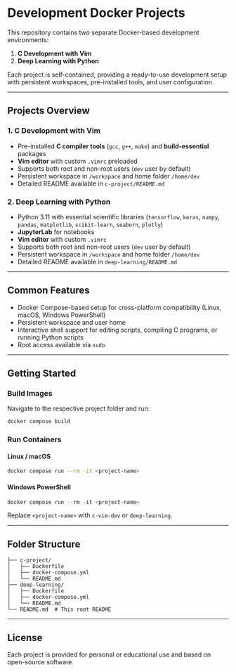 # Development Docker Projects

This repository contains two separate Docker-based development environments:

1. **C Development with Vim**
2. **Deep Learning with Python**

Each project is self-contained, providing a ready-to-use development setup with persistent workspaces, pre-installed tools, and user configuration.

---

## Projects Overview

### 1. C Development with Vim

* Pre-installed **C compiler tools** (`gcc`, `g++`, `make`) and **build-essential** packages
* **Vim editor** with custom `.vimrc` preloaded
* Supports both root and non-root users (`dev` user by default)
* Persistent workspace in `/workspace` and home folder `/home/dev`
* Detailed README available in `c-project/README.md`

### 2. Deep Learning with Python

* Python 3.11 with essential scientific libraries (`tensorflow`, `keras`, `numpy`, `pandas`, `matplotlib`, `scikit-learn`, `seaborn`, `plotly`)
* **JupyterLab** for notebooks
* **Vim editor** with custom `.vimrc`
* Supports both root and non-root users (`dev` user by default)
* Persistent workspace in `/workspace` and home folder `/home/dev`
* Detailed README available in `deep-learning/README.md`

---

## Common Features

* Docker Compose-based setup for cross-platform compatibility (Linux, macOS, Windows PowerShell)
* Persistent workspace and user home
* Interactive shell support for editing scripts, compiling C programs, or running Python scripts
* Root access available via `sudo`

---

## Getting Started

### Build Images

Navigate to the respective project folder and run:

```bash
docker compose build
```

### Run Containers

#### Linux / macOS

```bash
docker compose run --rm -it <project-name>
```

#### Windows PowerShell

```powershell
docker compose run --rm -it <project-name>
```

Replace `<project-name>` with `c-vim-dev` or `deep-learning`.

---

## Folder Structure

```
├── c-project/
│   ├── Dockerfile
│   ├── docker-compose.yml
│   └── README.md
├── deep-learning/
│   ├── Dockerfile
│   ├── docker-compose.yml
│   └── README.md
└── README.md  # This root README
```

---

## License

Each project is provided for personal or educational use and based on open-source software.


